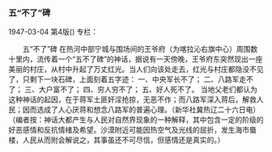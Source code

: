 ### 五“不了”碑

1947-03-04
第4版()
专栏：

　　五“不了”碑
    在热河中部宁城与围场间的王爷府（为喀拉沁右旗中心）周围数十里内，流传着一个“五不了碑”的神话，据说有一天傍晚，王爷府东突然现出一座美丽的村庄，从村中升起了万丈红光。当人们向该处走去，红光与村庄都隐没不见了，只剩下一块石碑，上面刻着五字迹：
    一、中央军长不了；
    二、八路军走不了；
    三、大户富不了；
    四、穷人穷不了；
    五、好人死不了。
    当地父老们都认为这种神话的起因，在于蒋军土匪奸淫抢掠，无恶不作；而八路军深入蒋后，解救人民；因而选成了人心厌蒋和想念八路军的普遍心理。（新华社冀热辽二十六日电）
    （编者按：神话大都产生与人民对自然界现象的一种解释，其中包含一定的阶级的好恶感情和反抗情绪及希望。沙漠附近可能因热空气及光线的屈折，发生海市蜃楼，人民从而附会解说之，其事虽还不可尽信，但感情还是真实的。）
